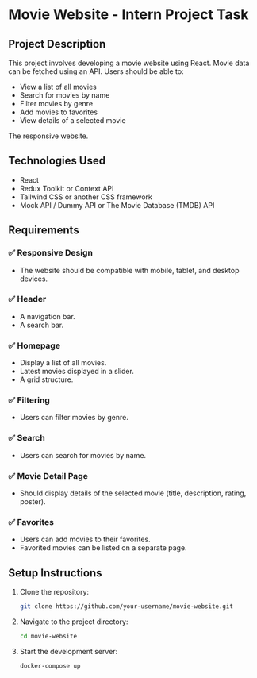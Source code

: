 # Movie Website - Intern Project Task

## Project Description

This project involves developing a movie website using React. Movie data can be fetched using an API. Users should be able to:

- View a list of all movies
- Search for movies by name
- Filter movies by genre
- Add movies to favorites
- View details of a selected movie

The responsive website.

## Technologies Used

- React
- Redux Toolkit or Context API
- Tailwind CSS or another CSS framework
- Mock API / Dummy API or The Movie Database (TMDB) API

## Requirements

### ✅ Responsive Design

- The website should be compatible with mobile, tablet, and desktop devices.

### ✅ Header

- A navigation bar.
- A search bar.

### ✅ Homepage

- Display a list of all movies.
- Latest movies displayed in a slider.
- A grid structure.

### ✅ Filtering

- Users can filter movies by genre.

### ✅ Search

- Users can search for movies by name.

### ✅ Movie Detail Page

- Should display details of the selected movie (title, description, rating, poster).

### ✅ Favorites

- Users can add movies to their favorites.
- Favorited movies can be listed on a separate page.

## Setup Instructions

1. Clone the repository:
   ```sh
   git clone https://github.com/your-username/movie-website.git
   ```
2. Navigate to the project directory:
   ```sh
   cd movie-website
   ```
3. Start the development server:
   ```sh
   docker-compose up
   ```

